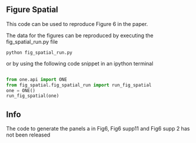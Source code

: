 ## Figure Spatial

This code can be used to reproduce Figure 6 in the paper.

The data for the figures can be reproduced by executing the fig_spatial_run.py file
```
python fig_spatial_run.py
```

or by using the following code snippet in an ipython terminal

```python

from one.api import ONE
from fig_spatial.fig_spatial_run import run_fig_spatial
one = ONE()
run_fig_spatial(one)
```

## Info
The code to generate the panels a in Fig6, Fig6 supp11 and Fig6 supp 2 has not been released
